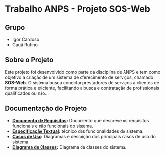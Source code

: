 # Trabalho ANPS - Projeto SOS-Web
## Grupo
- Igor Cardoso
- Cauã Rufino

## Sobre o Projeto

Este projeto foi desenvolvido como parte da disciplina de ANPS e tem como objetivo a criação de um sistema de oferecimento de serviços, chamado **SOS-Web**. O sistema busca conectar prestadores de serviços a clientes de forma prática e eficiente, facilitando a busca e contratação de profissionais qualificados ou não...

## Documentação do Projeto

- **[Documento de Requisitos](https://docs.google.com/document/d/1b9Il9p1nFMXwxoZ8Jydca_cCWuv-3qr2vbYhIDf2NRI/edit?usp=sharing):** Documento que descreve os requisitos funcionais e não funcionais do sistema.
- **[Especificação Textual](https://docs.google.com/document/d/1UQ3GL5w7q6jsIbOXB2o6ZD79CqVmA9OvTMNSB9PDR0Q/edit?usp=sharing):**  técnico das funcionalidades do sistema.
- **[Casos de Uso](https://drive.google.com/file/d/1PUNkUsM5wGB6QuxdjcCgNAJS5OB9jGGB/view?usp=sharing):** Diagramas e descrição dos principais casos de uso do sistema.
- **[Diagrama de Classes](https://drive.google.com/file/d/18_5RAl-nYLYM-uAoDMaoCo8M9mt2EgK5/view):** Diagrama de classes do sistema.